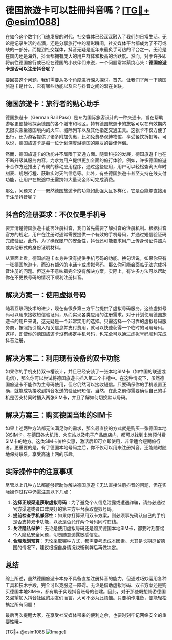 # 德国旅遊卡可以註冊抖音嗎？[[TG💪+ @esim1088](https://t.me/s/esim1088)]

在如今这个数字化飞速发展的时代，社交媒体已经深深融入了我们的日常生活。无论是记录生活的点滴，还是分享旅行中的精彩瞬间，社交媒体平台都成为了不可或缺的一部分。而提到社交媒体，抖音无疑是近年来最炙手可热的平台之一。无论是在国内还是海外，抖音都拥有庞大的用户群体和极高的活跃度。然而，对于许多即将前往德国旅行或已经在德国的小伙伴们来说，一个问题常常萦绕心头：**德国旅遊卡是否可以注册抖音呢？**

要回答这个问题，我们需要从多个角度进行深入探讨。首先，让我们了解一下德国旅遊卡是什么，它有哪些功能以及它与抖音之间的潜在关联。

## 德国旅遊卡：旅行者的贴心助手

德国旅遊卡（German Rail Pass）是专为国际旅客设计的一种交通卡，旨在帮助游客更便捷地探索德国的各个城市和地区。持有德国旅遊卡的旅客可以在有效期内无限次乘坐德国境内的火车、城际列车以及其他指定交通工具。这张卡不仅方便了出行，还为游客提供了诸多附加优惠，比如免费参观博物馆、享受餐饮折扣等。可以说，德国旅遊卡是每一位计划深度游德国的朋友的最佳伴侣。

然而，德国旅遊卡的功能并不局限于交通方面。随着科技的发展，德国旅遊卡也在不断升级其服务内容，力求为用户提供更加全面的旅行体验。例如，许多德国旅遊卡合作方还推出了专属的移动应用程序，通过这些应用，用户可以轻松查询火车时刻表、规划行程、获取实时天气信息等。此外，有些德国旅遊卡甚至支持在线支付功能，让用户在旅途中无需携带大量现金即可完成消费。

那么，问题来了——既然德国旅遊卡的功能如此强大且多样化，它是否能够直接用于注册抖音呢？

## 抖音的注册要求：不仅仅是手机号

要弄清楚德国旅遊卡能否注册抖音，我们首先需要了解抖音的注册机制。根据抖音官方的规定，用户在注册时通常需要提供一个有效的手机号码，并通过短信验证码完成验证。此外，为了确保账户的安全性，抖音还可能要求用户上传身份证件照片或其他形式的身份证明材料。

从表面上看，德国旅遊卡本身并没有提供手机号码的功能。换句话说，如果你只有一张德国旅遊卡，而没有额外的电话卡或虚拟号码，那么你可能会面临无法完成抖音注册的问题。但这并不意味着完全没有解决方案。实际上，有许多方法可以帮助你在不更换号码的情况下顺利注册抖音。

## 解决方案一：使用虚拟号码

随着互联网技术的进步，现在有很多第三方平台提供了虚拟号码服务。这些虚拟号码可以用来接收短信验证码，从而实现各类应用的注册需求。对于计划使用德国旅遊卡的用户来说，这无疑是一个非常实用的选择。只需选择一个可靠的虚拟号码服务商，按照指引输入相关信息并支付费用，就可以快速获得一个临时的可用号码。这样，即使你的德国旅遊卡没有绑定手机号码，也完全可以通过虚拟号码顺利完成抖音注册。

## 解决方案二：利用现有设备的双卡功能

如果你的手机支持双卡槽设计，并且已经安装了一张本地SIM卡（如中国的联通或电信），那么你可以尝试将德国旅遊卡插入第二个卡槽中。在这种情况下，虽然德国旅遊卡不能作为主号码使用，但它仍然可以接收短信。只要确保你的手机设置正确，就能成功接收到抖音发送的验证码短信。当然，在此之前你需要确认自己的手机是否支持同时插入两张SIM卡，并且了解如何切换默认号码。

## 解决方案三：购买德国当地的SIM卡

如果上述两种方法都无法满足你的需求，那么最直接的方式就是购买一张德国本地的SIM卡。在德国各大机场、火车站以及电子产品商店内，都可以找到出售预付费SIM卡的地方。这类SIM卡价格实惠，激活后即可立即使用，非常适合短期旅行者。更重要的是，有了德国本地号码之后，你不仅可以用来注册抖音，还能随时随地保持联系，享受高速上网的乐趣。

## 实际操作中的注意事项

尽管以上几种方法都能够帮助你解决德国旅遊卡无法直接注册抖音的问题，但在实际操作过程中仍需注意以下几点：

1. **选择正规渠道获取虚拟号码**：为了避免个人信息泄露或遭遇诈骗，请务必通过官方渠道或者口碑良好的第三方平台获取虚拟号码。
2. **提前检查手机兼容性**：如果你打算采用双卡方案，则必须事先确认自己的手机是否支持双卡功能，以及是否允许两个号码同时在线。
3. **关注隐私保护**：无论是使用虚拟号码还是购买德国本地SIM卡，都要时刻警惕个人隐私安全问题，切勿随意透露敏感信息。
4. **合理规划预算**：无论采取哪种方式，都需要考虑成本因素。尤其是长期逗留德国的情况下，建议根据自身情况权衡利弊后再做决定。

## 总结

综上所述，虽然德国旅遊卡本身不具备直接注册抖音的能力，但通过巧妙运用各种工具和技术手段，完全可以克服这一障碍。无论是借助虚拟号码、双卡方案还是购买德国本地SIM卡，都有助于实现抖音账号的创建。因此，对于那些既想畅游德国又渴望加入抖音社区的朋友们而言，大可不必为此烦恼。只要稍作准备，便能轻松搞定所有问题！

最后再次提醒大家，在享受社交媒体带来的便利之余，也要时刻牢记网络安全的重要性哦~ 

[[TG💪+ @esim1088](https://t.me/s/esim1088) ![Image](https://i.postimg.cc/4NQfJmqS/Snipaste-2025-05-13-00-14-12.png)]